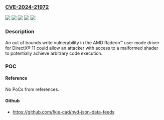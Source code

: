 ### [CVE-2024-21972](https://cve.mitre.org/cgi-bin/cvename.cgi?name=CVE-2024-21972)
![](https://img.shields.io/static/v1?label=Product&message=AMD%20Software%3A%20Adrenalin%20Edition%20&color=blue)
![](https://img.shields.io/static/v1?label=Product&message=AMD%20Software%3A%20PRO%20Edition&color=blue)
![](https://img.shields.io/static/v1?label=Version&message=0%3C%2012.1.1%20&color=brighgreen)
![](https://img.shields.io/static/v1?label=Version&message=0%3C%2024.Q1%20&color=brighgreen)
![](https://img.shields.io/static/v1?label=Vulnerability&message=CWE-787%20Out-of-bounds%20Write&color=brighgreen)

### Description

An out of bounds write vulnerability in the AMD Radeon™ user mode driver for DirectX® 11 could allow an attacker with access to a malformed shader to potentially achieve arbitrary code execution.

### POC

#### Reference
No PoCs from references.

#### Github
- https://github.com/fkie-cad/nvd-json-data-feeds

